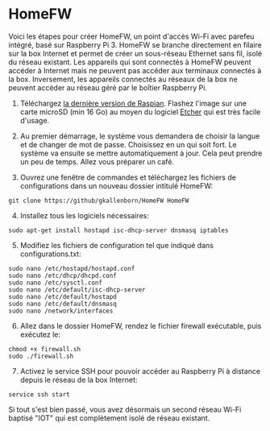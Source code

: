 # HomeFW

Voici les étapes pour créer HomeFW, un point d'accès Wi-Fi avec parefeu intégré, basé sur Raspberry Pi 3. HomeFW se branche directement en filaire sur la box Internet et permet de créer un sous-réseau Ethernet sans fil, isolé du réseau existant. Les appareils qui sont connectés à HomeFW peuvent accéder à Internet mais ne peuvent pas accéder aux terminaux connectés à la box. Inversement, les appareils connectés au réseaux de la box ne peuvent accéder au réseau géré par le boîtier Raspberry Pi.

1) Téléchargez [la dernière version de Raspian](https://www.raspberrypi.org/downloads/). Flashez l'image sur une carte microSD (min 16 Go) au moyen du logiciel [Etcher](https://etcher.io) qui est très facile d'usage.  

2) Au premier démarrage, le système vous demandera de choisir la langue et de changer de mot de passe. Choisissez en un qui soit fort. Le système va ensuite se mettre automatiquement à jour. Cela peut prendre un peu de temps. Allez vous préparer un café.

3) Ouvrez une fenêtre de commandes et téléchargez les fichiers de configurations dans un nouveau dossier intitulé HomeFW:

`git clone https://github/gkallenborn/HomeFW HomeFW`

4) Installez tous les logiciels nécessaires:
  
`sudo apt-get install hostapd isc-dhcp-server dnsmasq iptables`

5) Modifiez les fichiers de configuration tel que indiqué dans configurations.txt:

```
sudo nano /etc/hostapd/hostapd.conf
sudo nano /etc/dhcp/dhcpd.conf
sudo nano /etc/sysctl.conf
sudo nano /etc/default/isc-dhcp-server
sudo nano /etc/default/hostapd
sudo nano /etc/default/dnsmasq
sudo nano /network/interfaces
```

6) Allez dans le dossier HomeFW, rendez le fichier firewall exécutable, puis exécutez le:

```
chmod +x firewall.sh
sudo ./firewall.sh
```

7) Activez le service SSH pour pouvoir accéder au Raspberry Pi à distance depuis le réseau de la box Internet:

`service ssh start`

Si tout s'est bien passé, vous avez désormais un second réseau Wi-Fi baptisé "IOT" qui est complètement isolé de réseau existant.

